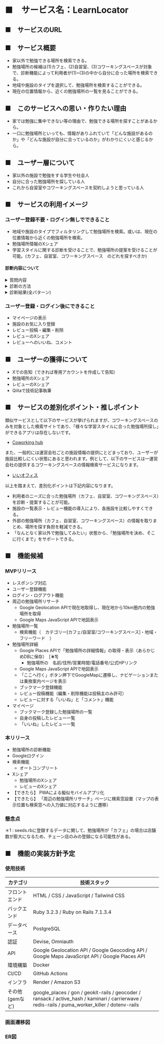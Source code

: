 # ■　サービス名：LearnLocator

## ■　サービスのURL

## ■　サービス概要
- 家以外で勉強できる場所を検索できる。
- 勉強場所の候補は(1)カフェ、(2)自習室、(3)コワーキングスペースが対象で、診断機能によって利用者が(1)~(3)の中から自分に合った場所を検索できる。
- 地域や施設のタイプを選択して、勉強場所を検索することができる。
- 現在の位置情報から、近くの勉強場所の一覧を見ることができる。

## ■　このサービスへの思い・作りたい理由
- 家では勉強に集中できない等の理由で、勉強できる場所を探すことがあるから。
- 一口に勉強場所といっても、情報がありふれていて「どんな施設があるのか」や「どんな施設が自分に合っているのか」がわかりにくいと感じるから。

## ■　ユーザー層について
- 家以外の施設で勉強をする学生や社会人
- 自分に合った勉強場所を探している人
- これから自習室やコワーキングスペースを契約しようと思っている人

## ■　サービスの利用イメージ
### ユーザー登録不要・ログイン無しでできること
- 地域や施設のタイプでフィルタリングして勉強場所を検索。或いは、現在の位置情報から近くの勉強場所を検索。
- 勉強場所情報のXシェア
- 学習スタイルに関する診断を受けることで、勉強場所の提案を受けることが可能。(カフェ、自習室、コワーキングスペース　のどれを探すべきか)

#### 診断内容について
<details><summary>質問内容</summary>
診断は、ステップ入力形式で5問回答していただく想定です。  

| 質問No | 質問                            | 回答の選択肢  | 
| ------ | ------------------------------- | ------------- | 
| 1      | 広い作業スペースが欲しい        | はい / いいえ | 
| 2      | 発話・会話する                  | はい / いいえ | 
| 3      | PC作業を伴う                    | はい / いいえ | 
| 4      | 長時間勉強したい（目安：2時間） | はい / いいえ | 
| 5      | 一定期間通いたい（例：1ヶ月間） | はい / いいえ | 
</details>
<details><summary>診断の方法</summary>
下記のように質問の回答ごとに点数化し、合計点数が最大のものを提案します。  
２問目のみ、回答の重要度が高いため点数の重み付けをしています。　　

| 質問No | 質問                            | 回答の選択肢  | カフェ | 自習室 | コワーキングスペース | 
| ------ | ------------------------------- | ------------- | ------ | ------ | -------------------- | 
| 1      | 広い作業スペースが欲しい        | はい / いいえ | 0 / 1  | 1 / 0  | 1 / 0                | 
| 2      | 発話・会話する                  | はい / いいえ | 5 / 0  | 0 / 1  | 5 / 0                | 
| 3      | PC作業を伴う                    | はい / いいえ | 1 / 1  | 0 / 1  | 1 / 0                | 
| 4      | 長時間勉強したい（目安：2時間） | はい / いいえ | 0 / 1  | 1 / 0  | 1 / 0                | 
| 5      | 一定期間通いたい（例：1ヶ月間） | はい / いいえ | 0 / 1  | 1 / 0  | 1 / 0                | 
</details>
<details><summary>診断結果(全パターン)</summary>

```
1. はい, はい, はい, はい, はい => コワーキングスペース
2. はい, はい, はい, はい, いいえ => コワーキングスペース
3. はい, はい, はい, いいえ, はい => コワーキングスペース
4. はい, はい, はい, いいえ, いいえ => カフェ
5. はい, はい, いいえ, はい, はい => コワーキングスペース
6. はい, はい, いいえ, はい, いいえ => コワーキングスペース
7. はい, はい, いいえ, いいえ, はい => コワーキングスペース
8. はい, はい, いいえ, いいえ, いいえ => カフェ
9. はい, いいえ, はい, はい, はい => 自習室
10. はい, いいえ, はい, はい, いいえ => 自習室
11. はい, いいえ, はい, いいえ, はい => 自習室
12. はい, いいえ, はい, いいえ, いいえ => 自習室
13. はい, いいえ, いいえ, はい, はい => 自習室
14. はい, いいえ, いいえ, はい, いいえ => 自習室
15. はい, いいえ, いいえ, いいえ, はい => 自習室
16. はい, いいえ, いいえ, いいえ, いいえ => カフェ
17. いいえ, はい, はい, はい, はい => カフェ / コワーキングスペース
18. いいえ, はい, はい, はい, いいえ => カフェ
19. いいえ, はい, はい, いいえ, はい => カフェ
20. いいえ, はい, はい, いいえ, いいえ => カフェ
21. いいえ, はい, いいえ, はい, はい => カフェ / コワーキングスペース
22. いいえ, はい, いいえ, はい, いいえ => カフェ
23. いいえ, はい, いいえ, いいえ, はい => カフェ
24. いいえ, はい, いいえ, いいえ, いいえ => カフェ
25. いいえ, いいえ, はい, はい, はい => 自習室
26. いいえ, いいえ, はい, はい, いいえ => 自習室
27. いいえ, いいえ, はい, いいえ, はい => 自習室
28. いいえ, いいえ, はい, いいえ, いいえ => 自習室
29. いいえ, いいえ, いいえ, はい, はい => 自習室
30. いいえ, いいえ, いいえ, はい, いいえ => 自習室
31. いいえ, いいえ, いいえ, いいえ, はい => 自習室
32. いいえ, いいえ, いいえ, いいえ, いいえ => カフェ
```
</details>

### ユーザー登録・ログイン後にできること
- マイページの表示
- 施設のお気に入り登録
- レビュー投稿・編集・削除
- レビューのXシェア
- レビューへのいいね、コメント

## ■　ユーザーの獲得について
- Xでの告知（できれば専用アカウントを作成して告知）
- 勉強場所のXシェア
- レビューのXシェア
- Qiitaで技術記事執筆

## ■　サービスの差別化ポイント・推しポイント
類似サービスとして以下のサービスが挙げられますが、コワーキングスペースのみを対象とした検索サイトであり、「様々な学習スタイルに合った勉強場所探し」ができるアプリは存在しないです。  
- [Coworking hub](https://www.coworking-hub.com/)

また、一般的には運営会社ごとの施設情報の提供にとどまっており、ユーザーが施設比較しにくい状態にあると思われます。例として、以下のサービスは一運営会社の提供するコワーキングスペースの情報検索サービスになります。  　　
- [いいオフィス](https://e-office.space/)

以上を踏まえて、差別化ポイントは下記内容になります。
- 利用者のニーズに合った勉強場所（カフェ、自習室、コワーキングスペース）を診断・提案することが可能。
- 施設の一覧表示・レビュー機能の導入により、各施設を比較しやすくできる。
- 外部の勉強場所（カフェ、自習室、コワーキングスペース）の情報を取りまとめ、場所を探す負担を軽減できる。
- 「なんとなく家以外で勉強してみたい」状態から、「勉強場所を決め、そこに行くまで」をサポートできる。

## ■　機能候補
### MVPリリース
- レスポンシブ対応
- ユーザー登録機能
- ログイン・ログアウト機能
- 周辺の勉強場所リサーチ
  - Google Geolocation APIで現在地取得し、現在地から10km圏内の勉強場所を取得
  - Google Maps JavaScript APIで地図表示
- 勉強場所一覧
  - 検索機能（　カテゴリー[カフェ/自習室/コワーキングスペース]・地域・フリーワード　）
- 勉強場所詳細
  - Google Places APIで「勉強場所の詳細情報」の取得・表示（あらかじめDBに保存）　[**＊1**]
    - 勉強場所の　名前/住所/営業時間/電話番号/公式HPリンク　
  - Google Maps JavaScript APIで地図表示
  - 「ここへ行く」ボタン押下でGoogleMapに遷移し、ナビゲーションまたは乗換案内ページを表示
  - ブックマーク登録機能
  - レビュー投稿機能（編集・削除機能は投稿主のみ許可）
  - レビューに対する「いいね」と「コメント」機能
- マイページ
  - ブックマーク登録した勉強場所の一覧
  - 自身の投稿したレビュー一覧
  - 「いいね」したレビュー一覧

### 本リリース
- 勉強場所の診断機能
- Googleログイン
- 検索機能
  - オートコンプリート
- Xシェア
  - 勉強場所のXシェア
  - レビューのXシェア
- 【できたら】 PWAによる擬似モバイルアプリ化
- 【できたら】 「周辺の勉強場所リサーチ」ページに検索窓設置（マップの表示位置も検索窓への入力値に対応するように遷移）

### 懸念点
＊1 : seeds.rbに登録するデータに関して、勉強場所が「カフェ」の場合は店舗数が膨大になるため、チェーン店のみの登録になる可能性がある。

## ■　機能の実装方針予定

### 使用技術
| カテゴリ        | 技術スタック                                                                                                                                      | 
| --------------- | ------------------------------------------------------------------------------------------------------------------------------------------------- | 
| フロントエンド  | HTML / CSS / JavaScript / Tailwind CSS                                                                                                            | 
| バックエンド    | 	Ruby 3.2.3 / Ruby on Rails 7.1.3.4                                                                                                               | 
| データベース    | PostgreSQL                                                                                                                                        | 
| 認証            | Devise, Omniauth                                                                                                                                  | 
| API             | Google Geolocation API / Google Geocoding API / Google Maps JavaScript API / Google Places API                                                    | 
| 環境構築        | Docker                                                                                                                                            | 
| CI/CD           | 	GitHub Actions                                                                                                                                   | 
| インフラ        | Render / Amazon S3                                                                                                                                | 
| その他(gemなど) | google_places / gon / geokit-rails / geocoder / ransack / active_hash / kaminari / carrierwave / redis-rails / puma_worker_killer / dotenv-rails  | 

### 画面遷移図

### ER図
